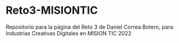 # Reto3-MISIONTIC
Repositorio para la página del Reto 3 de Daniel Correa Botero, para Industrias Creativas Digitales en MISION TIC 2022
